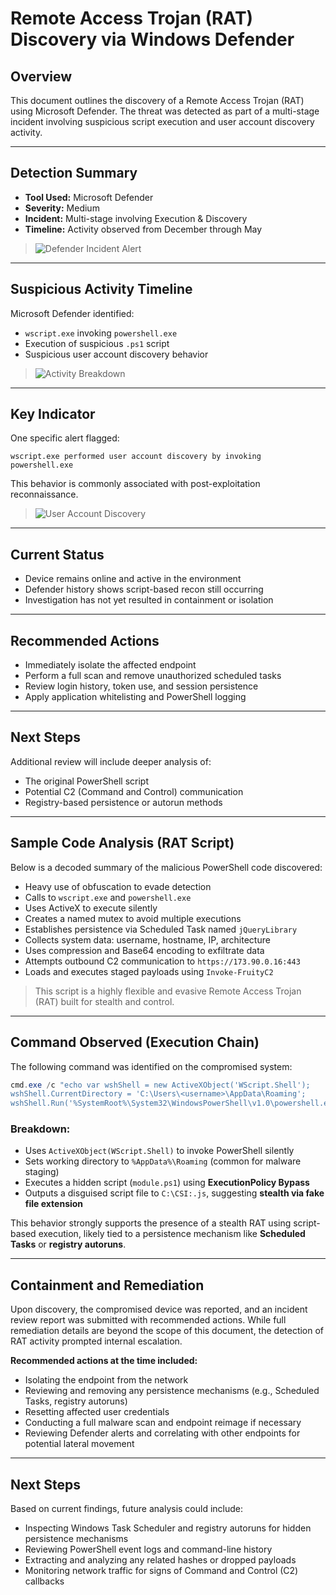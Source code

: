 # Remote Access Trojan (RAT) Discovery via Windows Defender

## Overview

This document outlines the discovery of a Remote Access Trojan (RAT) using Microsoft Defender. The threat was detected as part of a multi-stage incident involving suspicious script execution and user account discovery activity.

---

## Detection Summary

- **Tool Used:** Microsoft Defender
- **Severity:** Medium
- **Incident:** Multi-stage involving Execution & Discovery
- **Timeline:** Activity observed from December through May

> ![Defender Incident Alert](/images/rat1.png)

---

## Suspicious Activity Timeline

Microsoft Defender identified:

- `wscript.exe` invoking `powershell.exe`
- Execution of suspicious `.ps1` script
- Suspicious user account discovery behavior

> ![Activity Breakdown](rat-discovery/images/rat2.png)

---

## Key Indicator

One specific alert flagged:

```plaintext
wscript.exe performed user account discovery by invoking powershell.exe
```

This behavior is commonly associated with post-exploitation reconnaissance.

> ![User Account Discovery](rat-discovery/images/rat3.png)

---

## Current Status

- Device remains online and active in the environment
- Defender history shows script-based recon still occurring
- Investigation has not yet resulted in containment or isolation

---

## Recommended Actions

- Immediately isolate the affected endpoint
- Perform a full scan and remove unauthorized scheduled tasks
- Review login history, token use, and session persistence
- Apply application whitelisting and PowerShell logging

---

## Next Steps

Additional review will include deeper analysis of:
- The original PowerShell script
- Potential C2 (Command and Control) communication
- Registry-based persistence or autorun methods

---

## Sample Code Analysis (RAT Script)

Below is a decoded summary of the malicious PowerShell code discovered:

- Heavy use of obfuscation to evade detection
- Calls to `wscript.exe` and `powershell.exe`
- Uses ActiveX to execute silently
- Creates a named mutex to avoid multiple executions
- Establishes persistence via Scheduled Task named `jQueryLibrary`
- Collects system data: username, hostname, IP, architecture
- Uses compression and Base64 encoding to exfiltrate data
- Attempts outbound C2 communication to `https://173.90.0.16:443`
- Loads and executes staged payloads using `Invoke-FruityC2`

> This script is a highly flexible and evasive Remote Access Trojan (RAT) built for stealth and control.


---

## Command Observed (Execution Chain)

The following command was identified on the compromised system:

```powershell
cmd.exe /c "echo var wshShell = new ActiveXObject('WScript.Shell');
wshShell.CurrentDirectory = 'C:\Users\<username>\AppData\Roaming';
wshShell.Run('%SystemRoot%\System32\WindowsPowerShell\v1.0\powershell.exe -ExecutionPolicy Bypass -File C:\CSI\module.ps1', 0, false); > C:\CSI:.js"
```

### Breakdown:
- Uses `ActiveXObject(WScript.Shell)` to invoke PowerShell silently
- Sets working directory to `%AppData%\Roaming` (common for malware staging)
- Executes a hidden script (`module.ps1`) using **ExecutionPolicy Bypass**
- Outputs a disguised script file to `C:\CSI:.js`, suggesting **stealth via fake file extension**

This behavior strongly supports the presence of a stealth RAT using script-based execution, likely tied to a persistence mechanism like **Scheduled Tasks** or **registry autoruns**.


---

## Containment and Remediation

Upon discovery, the compromised device was reported, and an incident review report was submitted with recommended actions. While full remediation details are beyond the scope of this document, the detection of RAT activity prompted internal escalation.

**Recommended actions at the time included:**

- Isolating the endpoint from the network
- Reviewing and removing any persistence mechanisms (e.g., Scheduled Tasks, registry autoruns)
- Resetting affected user credentials
- Conducting a full malware scan and endpoint reimage if necessary
- Reviewing Defender alerts and correlating with other endpoints for potential lateral movement

---

## Next Steps

Based on current findings, future analysis could include:

- Inspecting Windows Task Scheduler and registry autoruns for hidden persistence mechanisms
- Reviewing PowerShell event logs and command-line history
- Extracting and analyzing any related hashes or dropped payloads
- Monitoring network traffic for signs of Command and Control (C2) callbacks
